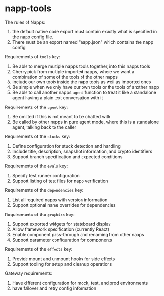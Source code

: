 # napp-tools

The rules of Napps:

1. the default native code export must contain exactly what is specified in the
   napp config file.
2. There must be an export named "napp.json" which contains the napp config

Requirements of `tools` key:

1. Be able to merge multiple napps tools together, into this napps tools
2. Cherry pick from multiple imported napps, where we want a combination of some
   of the tools of the other napps
3. Include our own tools inside the napp tools as well as imported ones
4. Be simple when we only have our own tools or the tools of another napp
5. Be able to call another napps `agent` function to treat it like a standalone
   agent having a plain text conversation with it

Requirements of the `agent` key:

1. Be omitted if this is not meant to be chatted with
2. Be called by other napps in pure agent mode, where this is a standalone
   agent, talking back to the caller

Requirements of the `stucks` key:

1. Define configuration for stuck detection and handling
2. Include title, description, snapshot information, and crypto identifiers
3. Support branch specification and expected conditions

Requirements of the `evals` key:

1. Specify test runner configuration
2. Support listing of test files for napp verification

Requirements of the `dependencies` key:

1. List all required napps with version information
2. Support optional name overrides for dependencies

Requirements of the `graphics` key:

1. Support exported widgets for stateboard display
2. Allow framework specification (currently React)
3. Enable component pass-through and renaming from other napps
4. Support parameter configuration for components

Requirements of the `effects` key:

1. Provide mount and unmount hooks for side effects
2. Support tooling for setup and cleanup operations

Gateway requirements:

1. Have different configuration for mock, test, and prod environments
2. have failover and retry config information
